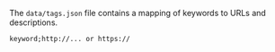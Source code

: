 The ```data/tags.json``` file contains a mapping of keywords to URLs and descriptions.

```
keyword;http://... or https://
```
